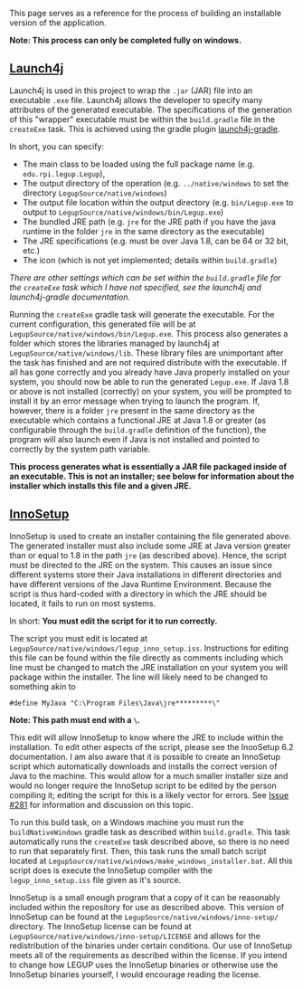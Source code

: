 This page serves as a reference for the process of building an installable version of the application. 

**Note: This process can only be completed fully on windows.**

## [Launch4j](http://launch4j.sourceforge.net/docs.html)

Launch4j is used in this project to wrap the `.jar` (JAR) file into an executable `.exe` file. Launch4j allows the developer to specify many attributes of the generated executable. The specifications of the generation of this "wrapper" executable must be within the `build.gradle` file in the `createExe` task. This is achieved using the gradle plugin [launch4j-gradle](https://github.com/TheBoegl/gradle-launch4j).

In short, you can specify:
- The main class to be loaded using the full package name (e.g. `edu.rpi.legup.Legup`), 
- The output directory of the operation (e.g. `../native/windows` to set the directory `LegupSource/native/windows`)
- The output file location within the output directory (e.g. `bin/Legup.exe` to output to `LegupSource/native/windows/bin/Legup.exe`)
- The bundled JRE path (e.g. `jre` for the JRE path if you have the java runtime in the folder `jre` in the same directory as the executable)
- The JRE specifications (e.g. must be over Java 1.8, can be 64 or 32 bit, etc.)
- The icon (which is not yet implemented; details within `build.gradle`)

*There are other settings which can be set within the `build.gradle` file for the `createExe` task which I have not specified, see the launch4j and launch4j-gradle documentation.*

Running the `createExe` gradle task will generate the executable. For the current configuration, this generated file will be at `LegupSource/native/windows/bin/Legup.exe`. This process also generates a folder which stores the libraries managed by launch4j at `LegupSource/native/windows/lib`. These library files are unimportant after the task has finished and are not required distribute with the executable. If all has gone correctly and you already have Java properly installed on your system, you should now be able to run the generated `Legup.exe`. If Java 1.8 or above is not installed (correctly) on your system, you will be prompted to install it by an error message when trying to launch the program. If, however, there is a folder `jre` present in the same directory as the executable which contains a functional JRE at Java 1.8 or greater (as configurable through the `build.gradle` definition of the function), the program will also launch even if Java is not installed and pointed to correctly by the system path variable.

**This process generates what is essentially a JAR file packaged inside of an executable. This is not an installer; see below for information about the installer which installs this file and a given JRE.**

## [InnoSetup](https://jrsoftware.org/ishelp/)

InnoSetup is used to create an installer containing the file generated above. The generated installer must also include some JRE at Java version greater than or equal to 1.8 in the path `jre` (as described above). Hence, the script must be directed to the JRE on the system. This causes an issue since different systems store their Java installations in different directories and have different versions of the Java Runtime Environment. Because the script is thus hard-coded with a directory in which the JRE should be located, it fails to run on most systems. 

In short: **You must edit the script for it to run correctly.** 

The script you must edit is located at `LegupSource/native/windows/legup_inno_setup.iss`. Instructions for editing this file can be found within the file directly as comments including which line must be changed to match the JRE installation on your system you will package within the installer. The line will likely need to be changed to something akin to
```
#define MyJava "C:\Program Files\Java\jre*********\"
```
**Note: This path must end with a `\`.**

This edit will allow InnoSetup to know where the JRE to include within the installation. To edit other aspects of the script, please see the InooSetup 6.2 documentation. I am also aware that it is possible to create an InnoSetup script which automatically downloads and installs the correct version of Java to the machine. This would allow for a much smaller installer size and would no longer require the InnoSetup script to be edited by the person compiling it; editing the script for this is a likely vector for errors. See [Issue #281](https://github.com/Bram-Hub/Legup/issues/281) for information and discussion on this topic.

To run this build task, on a Windows machine you must run the `buildNativeWindows` gradle task as described within `build.gradle`. This task automatically runs the `createExe` task described above, so there is no need to run that separately first. Then, this task runs the small batch script located at `LegupSource/native/windows/make_windows_installer.bat`. All this script does is execute the InnoSetup compiler with the `legup_inno_setup.iss` file given as it's source.

InnoSetup is a small enough program that a copy of it can be reasonably included within the repository for use as described above. This version of InnoSetup can be found at the `LegupSource/native/windows/inno-setup/` directory. The InnoSetup license can be found at `LegupSource/native/windows/inno-setup/LICENSE` and allows for the redistribution of the binaries under certain conditions. Our use of InnoSetup meets all of the requirements as described within the license. If you intend to change how LEGUP uses the InnoSetup binaries or otherwise use the InnoSetup binaries yourself, I would encourage reading the license.